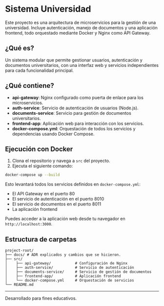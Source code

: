 # Sistema Universidad

Este proyecto es una arquitectura de microservicios para la gestión de una universidad. Incluye autenticación, manejo de documentos y una aplicación frontend, todo orquestado mediante Docker y Nginx como API Gateway.

## ¿Qué es?
Un sistema modular que permite gestionar usuarios, autenticación y documentos universitarios, con una interfaz web y servicios independientes para cada funcionalidad principal.

## ¿Qué contiene?
- **api-gateway**: Nginx configurado como puerta de enlace para los microservicios.
- **auth-service**: Servicio de autenticación de usuarios (Node.js).
- **documents-service**: Servicio para gestión de documentos universitarios.
- **frontend-app**: Aplicación web para interacción con los servicios.
- **docker-compose.yml**: Orquestación de todos los servicios y dependencias usando Docker Compose.

## Ejecución con Docker

1. Clona el repositorio y navega a ``src`` del proyecto.
2. Ejecuta el siguiente comando:

```bash
docker-compose up --build
```

Esto levantará todos los servicios definidos en `docker-compose.yml`:
- El API Gateway en el puerto 80
- El servicio de autenticación en el puerto 8010
- El servicio de documentos en el puerto 8011
- La aplicación frontend

Puedes acceder a la aplicación web desde tu navegador en `http://localhost:3000`.

## Estructura de carpetas
```
project-root/
├── docs/ # ADR explicados y cambios que se hicieron.
├── src/ 
│    ├── api-gateway/           # Configuración de Nginx
│    ├── auth-service/          # Servicio de autenticación
│    ├── documents-service/     # Servicio de gestión de documentos
│    ├── frontend-app/          # Aplicación frontend
│    └── docker-compose.yml     # Orquestación de servicios
└── README.md
```

---
Desarrollado para fines educativos.
